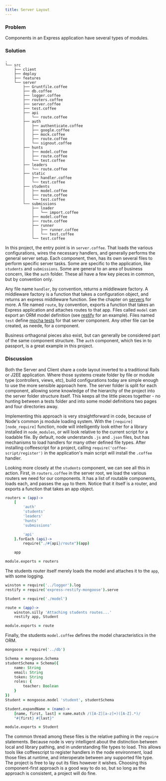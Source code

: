 ```yaml
---
title: Server Layout
---
```


### Problem

Components in an Express application have several types of modules.

### Solution
```
.
└── src
    ├── client
    ├── deploy
    ├── features
    └── server
        ├── Gruntfile.coffee
        ├── db.coffee
        ├── logger.coffee
        ├── routers.coffee
        ├── server.coffee
        ├── test.coffee
        ├── api
        │   └── route.coffee
        ├── auth
        │   ├── authenticate.coffee
        │   ├── google.coffee
        │   ├── mock.coffee
        │   ├── route.coffee
        │   └── signout.coffee
        ├── hunts
        │   ├── model.coffee
        │   ├── route.coffee
        │   └── test.coffee
        ├── leaders
        │   └── route.coffee
        ├── static
        │   ├── handler.coffee
        │   └── test.coffee
        ├── students
        │   ├── model.coffee
        │   ├── route.coffee
        │   └── test.coffee
        └── submissions
            ├── loader
            │   └── import.coffee
            ├── model.coffee
            ├── route.coffee
            ├── runner
            │   ├── runner.coffee
            │   └── test.coffee
            └── test.coffee
```

In this project, the entry point is in `server.coffee`. That loads the various configurations, wires the necessary handlers, and generally performs the general server setup. Each component, then, has its own several files to perform specific server tasks. Some are specific to the application, like `students` and `submissions`. Some are general to an area of business concern, like the `auth` folder. These all have a few key pieces in common, but by convention only.

Any file name `handler`, by convention, returns a middleware factory. A middleware factory is a function that takes a configuration object, and returns an express middleware function. See the chapter on [servers][server] for more. A file named `route`, by convention, exports a function that takes an Express application and attaches routes to that app. Files called `model` can export an ORM model definition (see [restify][restify] for an example). Files named `test` define [mocha tests][mocha_server] for that server component. Any other file can be created, as neede, for a component.

Business orthagonal pieces also exist, but can generally be considered part of the same component structure. The `auth` component, which ties in to passport, is a great example in this project.

### Discussion

Both the Server and Client share a code layout inverted to a traditional Rails or J2EE application. Where those systems create folder by file or module type (controllers, views, etc), build configurations today are simple enough to use the more sensible approach here. The server folder is split for each component, allowing some knowledge of the hierarchy of the project into the server folder structure itself. This keeps all the little pieces together - no hunting between a tests folder and into some model definitions two pages and four directories away.

Implementing this approach is very straightforward in code, because of Node's common js module loading system. With the `[require][node_require]` function, node will intelligently look either for a library installed in `node_modules`, or will look relative to the current script for a loadable file. By default, node understands `.js` and `.json` files, but has mechanisms to load handlers for many other defined file types. After installing coffeescript for a project, calling `require('coffee-script/register')` in the application's main script will install the `.coffee` handler.

Looking more closely at the `students` component, we can see all this in action. First, in `routers.coffee` in the server root, we load the various routers we need for our components. It has a list of routable components, loads each, and passes the `app` to them. Notice that it itself is a router, and exports a function that takes an app object.

```coffeescript
routers = (app)->
    [
        'auth'
        'students'
        'leaders'
        'hunts'
        'submissions'

        'api'
    ].forEach (api)->
        require("./#{api}/route")(app)

    app

module.exports = routers
```

The students router itself merely loads the model and attaches it to the `app`, with some logging.

```coffeescript
winston = require('../logger').log
restify = require('express-restify-mongoose').serve

Student = require('./model')

route = (app)->
    winston.silly 'Attaching students routes...'
    restify app, Student

module.exports = route
```

Finally, the students `model.coffee` defines the model characteristics in the ORM.

```coffeescript
mongoose = require('../db')

Schema = mongoose.Schema
studentSchema = Schema({
    name: String
    email: String
    token: String
    roles: {
        teacher: Boolean
    }
})
Student = mongoose.model 'student', studentSchema

Student.expandName = (name)->
    [name, first, last] = name.match /([A-Z][a-z]+)([A-Z].*)/
    "#{first} #{last}"

module.exports = Student
```

The common thread among these files is the relative pathing in the `require` statements. Because node is very intelligent about the distinction between local and library pathing, and in understanding file types to load. This allows tools like coffeescript to register handlers in the node environment, load those files at runtime, and interoperate between any supported file type. The project is free to lay out its files however it wishes. Choosing this component-first approach is a good way to do so, but so long as the approach is consistent, a project will do fine.

[server]: /07_server
[restify]: /07_server/03_mongo/03_restify
[mocha_server]: /02_testing/01_server
[node_require]: http://nodejs.org/api/modules.html
